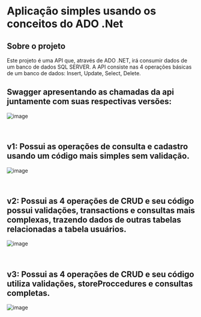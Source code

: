 # Aplicação simples usando os conceitos do ADO .Net

## Sobre o projeto

Este projeto é uma API que, através de ADO .NET, irá consumir dados de um banco de dados SQL SERVER. A API consiste nas 4 operações básicas de um banco de dados: Insert, Update, Select, Delete.

## Swagger apresentando as chamadas da api juntamente com suas respectivas versões:
![image](https://user-images.githubusercontent.com/63684101/176777146-9727eb04-22f4-429f-9e14-6e1b0873d40e.png)

<br>

## v1: Possui as operações de consulta e cadastro usando um código mais simples sem validação.
![image](https://user-images.githubusercontent.com/63684101/177404991-ffab9abd-8e21-407b-9144-7ffee90292a1.png)

<br>

## v2: Possui as 4 operações de CRUD e seu código possui validações, transactions e consultas mais complexas, trazendo dados de outras tabelas relacionadas a tabela usuários.
![image](https://user-images.githubusercontent.com/63684101/177405378-24e15414-7470-4d52-8a88-6cb9d764c126.png)

<br>

## v3: Possui as 4 operações de CRUD e seu código utiliza validações, storeProccedures e consultas completas.
![image](https://user-images.githubusercontent.com/63684101/177405665-171bce5b-787a-4e44-a0be-fd83b6491365.png)

<br>



